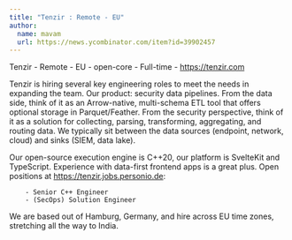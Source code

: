 ```yaml
---
title: "Tenzir : Remote - EU"
author:
  name: mavam
  url: https://news.ycombinator.com/item?id=39902457
---
```

Tenzir - Remote - EU - open-core - Full-time - <a href="https:&#x2F;&#x2F;tenzir.com" rel="nofollow">https:&#x2F;&#x2F;tenzir.com</a>

Tenzir is hiring several key engineering roles to meet the needs in expanding the team. Our product: security data pipelines. From the data side, think of it as an Arrow-native, multi-schema ETL tool that offers optional storage in Parquet&#x2F;Feather. From the security perspective, think of it as a solution for collecting, parsing, transforming, aggregating, and routing data. We typically sit between the data sources (endpoint, network, cloud) and sinks (SIEM, data lake).

Our open-source execution engine is C++20, our platform is SvelteKit and TypeScript. Experience with data-first frontend apps is a great plus. Open positions at <a href="https:&#x2F;&#x2F;tenzir.jobs.personio.de" rel="nofollow">https:&#x2F;&#x2F;tenzir.jobs.personio.de</a>:

<pre><code>    - Senior C++ Engineer
    - (SecOps) Solution Engineer
</code></pre>
We are based out of Hamburg, Germany, and hire across EU time zones, stretching all the way to India.
